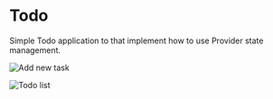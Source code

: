 # Todo

Simple Todo application to that implement how  to use Provider state management.

![Add new task](https://user-images.githubusercontent.com/47930771/103239188-b3518500-4944-11eb-804a-d0017755305d.png)

![Todo list](https://user-images.githubusercontent.com/47930771/103239194-b77da280-4944-11eb-8442-fcd2ef56c89d.png)

